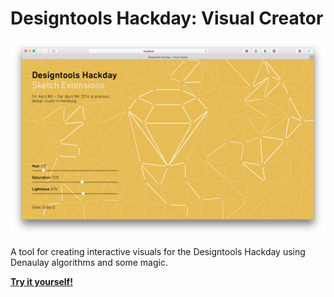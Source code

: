 # Designtools Hackday: Visual Creator

![](/readme/img.png)

A tool for creating interactive visuals for the Designtools Hackday using Denaulay algorithms and some magic.

**[Try it yourself!](http://designtoolshackday.com/visual-creator/)**

